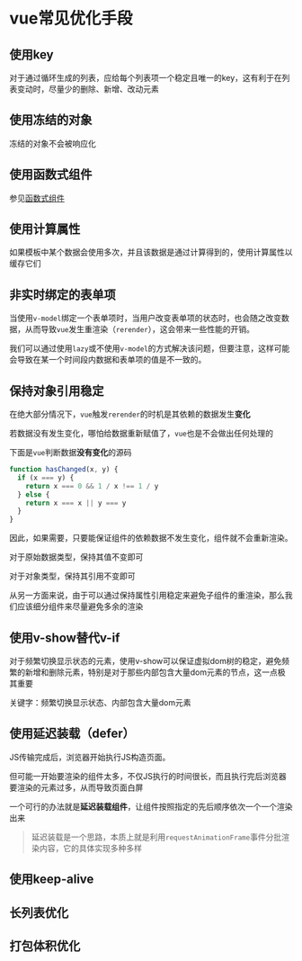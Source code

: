 # vue常见优化手段

## 使用key

对于通过循环生成的列表，应给每个列表项一个稳定且唯一的key，这有利于在列表变动时，尽量少的删除、新增、改动元素

## 使用冻结的对象

冻结的对象不会被响应化

## 使用函数式组件

参见[函数式组件](https://v2.cn.vuejs.org/v2/guide/render-function.html#%E5%87%BD%E6%95%B0%E5%BC%8F%E7%BB%84%E4%BB%B6)

## 使用计算属性

如果模板中某个数据会使用多次，并且该数据是通过计算得到的，使用计算属性以缓存它们

## 非实时绑定的表单项

当使用`v-model`绑定一个表单项时，当用户改变表单项的状态时，也会随之改变数据，从而导致`vue`发生重渲染（`rerender`），这会带来一些性能的开销。

我们可以通过使用`lazy`或不使用`v-model`的方式解决该问题，但要注意，这样可能会导致在某一个时间段内数据和表单项的值是不一致的。

## 保持对象引用稳定

在绝大部分情况下，`vue`触发`rerender`的时机是其依赖的数据发生**变化**

若数据没有发生变化，哪怕给数据重新赋值了，`vue`也是不会做出任何处理的

下面是`vue`判断数据**没有变化**的源码

```js
function hasChanged(x, y) {
  if (x === y) {
    return x === 0 && 1 / x !== 1 / y
  } else {
    return x === x || y === y
  }
}
```

因此，如果需要，只要能保证组件的依赖数据不发生变化，组件就不会重新渲染。

对于原始数据类型，保持其值不变即可

对于对象类型，保持其引用不变即可

从另一方面来说，由于可以通过保持属性引用稳定来避免子组件的重渲染，那么我们应该细分组件来尽量避免多余的渲染

## 使用v-show替代v-if

对于频繁切换显示状态的元素，使用v-show可以保证虚拟dom树的稳定，避免频繁的新增和删除元素，特别是对于那些内部包含大量dom元素的节点，这一点极其重要

关键字：频繁切换显示状态、内部包含大量dom元素

## 使用延迟装载（defer）

JS传输完成后，浏览器开始执行JS构造页面。

但可能一开始要渲染的组件太多，不仅JS执行的时间很长，而且执行完后浏览器要渲染的元素过多，从而导致页面白屏

一个可行的办法就是**延迟装载组件**，让组件按照指定的先后顺序依次一个一个渲染出来

> 延迟装载是一个思路，本质上就是利用`requestAnimationFrame`事件分批渲染内容，它的具体实现多种多样

## 使用keep-alive

## 长列表优化

## 打包体积优化